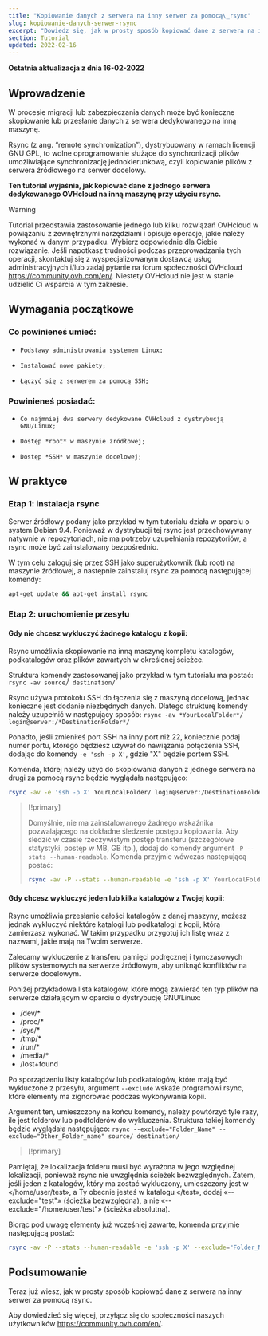 ```yaml
---
title: "Kopiowanie danych z serwera na inny serwer za pomocą\_rsync"
slug: kopiowanie-danych-serwer-rsync
excerpt: "Dowiedz się, jak w prosty sposób kopiować dane z serwera na inny serwer za pomocą\_rsync"
section: Tutorial
updated: 2022-02-16
---
```


**Ostatnia aktualizacja z dnia 16-02-2022**

## Wprowadzenie

W procesie migracji lub zabezpieczania danych może być konieczne skopiowanie lub przesłanie danych z serwera dedykowanego na inną maszynę. 

Rsync (z ang. “remote synchronization”), dystrybuowany w ramach licencji GNU GPL, to wolne oprogramowanie służące do synchronizacji plików umożliwiające synchronizację jednokierunkową, czyli kopiowanie plików z serwera źródłowego na serwer docelowy. 

**Ten tutorial wyjaśnia, jak kopiować dane z jednego serwera dedykowanego OVHcloud na inną maszynę przy użyciu rsync.**

> [!warning]
>
Tutorial przedstawia zastosowanie jednego lub kilku rozwiązań OVHcloud w powiązaniu z zewnętrznymi narzędziami i opisuje operacje, jakie należy wykonać w danym przypadku. Wybierz odpowiednie dla Ciebie rozwiązanie. Jeśli napotkasz trudności podczas przeprowadzania tych operacji, skontaktuj się z wyspecjalizowanym dostawcą usług administracyjnych i/lub zadaj pytanie na forum społeczności OVHcloud <https://community.ovh.com/en/>. Niestety OVHcloud nie jest w stanie udzielić Ci wsparcia w tym zakresie.
>

## Wymagania początkowe


### Co powinieneś umieć:

*     Podstawy administrowania systemem Linux;
*     Instalować nowe pakiety; 
*     Łączyć się z serwerem za pomocą SSH;


### Powinieneś posiadać:

*     Co najmniej dwa serwery dedykowane OVHcloud z dystrybucją GNU/Linux;
*     Dostęp *root* w maszynie źródłowej;
*     Dostęp *SSH* w maszynie docelowej;

## W praktyce


### Etap 1: instalacja rsync

Serwer źródłowy podany jako przykład w tym tutorialu działa w oparciu o system Debian 9.4. Ponieważ w dystrybucji tej rsync jest przechowywany natywnie w repozytoriach, nie ma potrzeby uzupełniania repozytoriów, a rsync może być zainstalowany bezpośrednio.

W tym celu zaloguj się przez SSH jako superużytkownik (lub root) na maszynie źródłowej, a następnie zainstaluj rsync za pomocą następującej komendy:

```sh
apt-get update && apt-get install rsync
```

### Etap 2: uruchomienie przesyłu


#### Gdy nie chcesz wykluczyć żadnego katalogu z kopii:

Rsync umożliwia skopiowanie na inną maszynę kompletu katalogów, podkatalogów oraz plików zawartych w określonej ścieżce.

Struktura komendy zastosowanej jako przykład w tym tutorialu ma postać: `rsync -av source/ destination/`  

Rsync używa protokołu SSH do łączenia się z maszyną docelową, jednak konieczne jest dodanie niezbędnych danych. Dlatego strukturę komendy należy uzupełnić w następujący sposób: `rsync -av *YourLocalFolder*/ login@server:/*DestinationFolder*/`

Ponadto, jeśli zmieniłeś port SSH na inny port niż 22, koniecznie podaj numer portu, którego będziesz używał do nawiązania połączenia SSH, dodając do komendy `-e 'ssh -p X'`, gdzie "X" będzie portem SSH.

Komenda, której należy użyć do skopiowania danych z jednego serwera na drugi za pomocą rsync będzie wyglądała następująco:

```sh
rsync -av -e 'ssh -p X' YourLocalFolder/ login@server:/DestinationFolder/
```

> [!primary]
>
> Domyślnie, nie ma zainstalowanego żadnego wskaźnika pozwalającego na dokładne śledzenie postępu kopiowania.
> Aby śledzić w czasie rzeczywistym postęp transferu (szczegółowe statystyki, postęp w MB, GB itp.), dodaj do komendy argument `-P --stats --human-readable`. Komenda przyjmie wówczas następującą postać:
>
> ```sh
> rsync -av -P --stats --human-readable -e 'ssh -p X' YourLocalFolder/ login@server:/DestinationFolder/
> ```


#### Gdy chcesz wykluczyć jeden lub kilka katalogów z Twojej kopii:

Rsync umożliwia przesłanie całości katalogów z danej maszyny, możesz jednak wykluczyć niektóre katalogi lub podkatalogi z kopii, którą zamierzasz wykonać. W takim przypadku przygotuj ich listę wraz z nazwami, jakie mają na Twoim serwerze.

Zalecamy wykluczenie z transferu pamięci podręcznej i tymczasowych plików systemowych na serwerze źródłowym, aby uniknąć konfliktów na serwerze docelowym. 

Poniżej przykładowa lista katalogów, które mogą zawierać ten typ plików na serwerze działającym w oparciu o dystrybucję GNU/Linux: 

* /dev/*
* /proc/* 
* /sys/*
* /tmp/*
* /run/*
* /media/*
* /lost+found
 
Po sporządzeniu listy katalogów lub podkatalogów, które mają być wykluczone z przesyłu, argument `--exclude` wskaże programowi rsync, które elementy ma zignorować podczas wykonywania kopii. 
 
Argument ten, umieszczony na końcu komendy, należy powtórzyć tyle razy, ile jest folderów lub podfolderów do wykluczenia. Struktura takiej komendy będzie wyglądała następująco: `rsync --exclude="Folder_Name" --exclude="Other_Folder_name" source/ destination/`

> [!primary]
>
Pamiętaj, że lokalizacja folderu musi być wyrażona w jego względnej lokalizacji, ponieważ rsync nie uwzględnia ścieżek bezwzględnych. Zatem, jeśli jeden z katalogów, który ma zostać wykluczony, umieszczony jest w «/home/user/test», a Ty obecnie jesteś w katalogu «/test», dodaj «--exclude="test"» (ścieżka bezwzględna), a nie «--exclude="/home/user/test"» (ścieżka absolutna).
>


Biorąc pod uwagę elementy już wcześniej zawarte, komenda przyjmie następującą postać:
 	
```sh
rsync -av -P --stats --human-readable -e 'ssh -p X' --exclude="Folder_Name" --exclude="Other_Folder_name" YourLocalFolder/ login@server:/DestinationFolder/
```

## Podsumowanie

Teraz już wiesz, jak w prosty sposób kopiować dane z serwera na inny serwer za pomocą rsync.

Aby dowiedzieć się więcej, przyłącz się do społeczności naszych użytkowników <https://community.ovh.com/en/>.